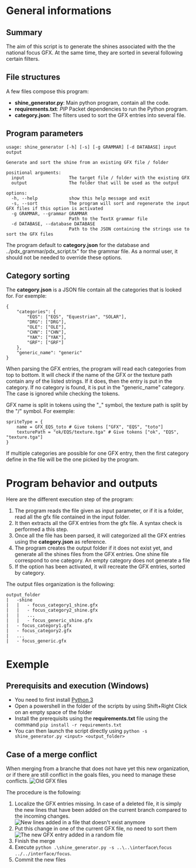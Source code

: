 # General informations
## Summary
The aim of this script is to generate the shines associated with the the national focus GFX. At the same time, they are sorted in several following certain filters.
## File structures
A few files compose this program:
 * **shine_generator.py**: Main python program, contain all the code.
 * **requirements.txt**: *PIP* Packet dependencies to run the Python program.
 * **category.json**: The filters used to sort the GFX entries into several file.
## Program parameters
```
usage: shine_generator [-h] [-s] [-g GRAMMAR] [-d DATABASE] input output

Generate and sort the shine from an existing GFX file / folder

positional arguments:
  input                 The target file / folder with the existing GFX
  output                The folder that will be used as the output

options:
  -h, --help            show this help message and exit
  -s, --sort            The program will sort and regenerate the input GFX files if this option is activated
  -g GRAMMAR, --grammar GRAMMAR
                        Path to the TextX grammar file
  -d DATABASE, --database DATABASE
                        Path to the JSON containing the strings use to sort the GFX files
```
The program default to **category.json** for the database and ../pdx_grammar/pdx_script.tx" for the grammar file. As a normal user, it should not be needed to override these options.
## Category sorting
The **category.json** is a JSON file contain all the categories that is looked for. For exemple:
```
{
    "categories": {
        "EQS": ["EQS", "Equestrian", "SOLAR"],
        "DRG": ["DRG"],
        "OLE": ["OLE"],
        "CHN": ["CHN"],
        "YAK": ["YAK"],
        "GRF": ["GRF"]
    },
    "generic_name": "generic"
}
```
When parsing the GFX entries, the program will read each categories from top to bottom. It will check if the name of the GFX or the texture path contain any of the listed strings. If it does, then the entry is put in the category. If no category is found, it is put in the "generic_name" category. The case is ignored while checking the tokens.

GFX name is split in tokens using the "_" symbol, the texture path is split by the "/" symbol. For exemple:
```
spriteType = {
    name = GFX_EQS_toto # Give tokens ["GFX", "EQS", "toto"]
    texturePath = "ok/EQS/texture.tga" # Give tokens ["ok", "EQS", "texture.tga"]
}
```
If multiple categories are possible for one GFX entry, then the first category define in the file will be the one picked by the program.
# Program behavior and outputs
Here are the different execution step of the program:
 1. The program reads the file given as input parameter, or if it is a folder, read all the gfx file contained in the input folder.
 2. It then extracts all the GFX entries from the gfx file. A syntax check is performed a this step.
 3. Once all the file has been parsed, it will categorized all the GFX entries using the **category.json** as reference.
 4. The program creates the output folder if it does not exist yet, and generate all the shines files from the GFX entries. One shine file correspond to one category. An empty category does not generate a file
 5. If the option has been activated, it will recreate the GFX entries, sorted by category.

The output files organization is the following:
```
output_folder
|   -shine
|   |   - focus_category1_shine.gfx
|   |   - focus_category2_shine.gfx
|   |   ...
|   |   - focus_generic_shine.gfx
|   - focus_category1.gfx
|   - focus_category2.gfx
|   ...
|   - focus_generic.gfx
```
# Exemple
## Prerequisits and execution (Windows)
 * You need to first install [Python 3](https://www.python.org/downloads/release/python-3130/)
 * Open a powershell in the folder of the scripts by using Shift+Right Click on an empty space of the folder
 * Install the prerequisits using the **requirements.txt** file using the command `pip install -r requirements.txt`
 * You can then launch the script directly using `python -s shine_generator.py <input> <output_folder>`
  ## Case of a merge conflict
When merging from a branche that does not have yet this new organization, or if there are still conflict in the goals files, you need to manage these conflicts.
![Old GFX files](https://i.imgur.com/lb28Axq.png "Old GFX files")

The procedure is the following:
 1. Localize the GFX entries missing. In case of a deleted file, it is simply the new lines that have been added on the current branch compared to the incoming changes.
 ![New lines added in a file that doesn't exist anymore](https://i.imgur.com/LQlQZQx.png "New lines added in a file that doesn't exist anymore")
 2. Put this change in one of the current GFX file, no need to sort them
  ![The new GFX entry added in a random file]( https://i.imgur.com/8d3DXlr.png "The new GFX entry added in a random file")
 3. Finish the merge
 4. Execute `python .\shine_generator.py -s ..\..\interface\focus ../../interface/focus`.
 5. Commit the new files